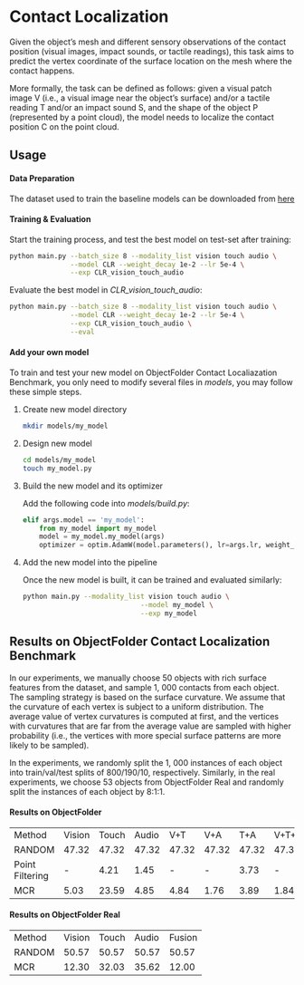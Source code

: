 # Contact Localization

Given the object’s mesh and different sensory observations of the contact position (visual images, impact sounds, or tactile readings), this task aims to predict the vertex coordinate of the surface location on the mesh where the contact happens.

More formally, the task can be defined as follows: given a visual patch image V  (i.e., a visual image near the object’s surface) and/or a tactile reading T and/or an impact sound S, and the shape of the object P (represented by a point cloud), the model needs to localize the contact position C on the point cloud.

## Usage

#### Data Preparation

The dataset used to train the baseline models can be downloaded from [here](https://www.dropbox.com/scl/fo/rb5yj04v3gg42qtk88ddn/ACLiNBmuujZXKruWNNJ4Ihg?rlkey=vb1anldka1wve3vcwwz5cfe9h&st=wax8ugf2&dl=0)

#### Training & Evaluation

Start the training process, and test the best model on test-set after training:

```sh
python main.py --batch_size 8 --modality_list vision touch audio \
               --model CLR --weight_decay 1e-2 --lr 5e-4 \
			   --exp CLR_vision_touch_audio
```

Evaluate the best model in *CLR_vision_touch_audio*:

```sh
python main.py --batch_size 8 --modality_list vision touch audio \
			   --model CLR --weight_decay 1e-2 --lr 5e-4 \
			   --exp CLR_vision_touch_audio \
			   --eval
```

#### Add your own model

To train and test your new model on ObjectFolder Contact Localiazation Benchmark, you only need to modify several files in *models*, you may follow these simple steps.

1. Create new model directory

    ```sh
    mkdir models/my_model
    ```

2. Design new model

    ```sh
    cd models/my_model
    touch my_model.py
    ```

3. Build the new model and its optimizer

    Add the following code into *models/build.py*:

    ```python
    elif args.model == 'my_model':
        from my_model import my_model
        model = my_model.my_model(args)
        optimizer = optim.AdamW(model.parameters(), lr=args.lr, weight_decay=args.weight_decay)
    ```

4. Add the new model into the pipeline

    Once the new model is built, it can be trained and evaluated similarly:

    ```sh
    python main.py --modality_list vision touch audio \
    							 --model my_model \
    							 --exp my_model
    ```

## Results on ObjectFolder Contact Localization Benchmark

In our experiments, we manually choose 50 objects with rich surface features from the dataset, and sample 1, 000 contacts from each object. The sampling strategy is based on the surface curvature. We assume that the curvature of each vertex is subject to a uniform distribution. The average value of vertex curvatures is computed at first, and the vertices with curvatures that are far from the average value are sampled with higher probability (i.e., the vertices with more special surface patterns are more likely to be sampled).

In the experiments, we randomly split the 1, 000 instances of each object into train/val/test splits of 800/190/10, respectively. Similarly, in the real experiments, we choose 53 objects from ObjectFolder Real and randomly split the instances of each object by 8:1:1.

#### Results on ObjectFolder

<table>
    <tr>
        <td>Method</td>
        <td>Vision</td>
        <td>Touch</td>
        <td>Audio</td>
        <td>V+T</td>
        <td>V+A</td>
        <td>T+A</td>
        <td>V+T+A</td>
    </tr>
    <tr>
        <td>RANDOM</td>
        <td>47.32</td>
        <td>47.32</td>
        <td>47.32</td>
        <td>47.32</td>
        <td>47.32</td>
        <td>47.32</td>
        <td>47.32</td>
    </tr>
  <tr>
        <td>Point Filtering</td>
        <td>-</td>
        <td>4.21</td>
        <td>1.45</td>
        <td>-</td>
        <td>-</td>
        <td>3.73</td>
        <td>-</td>
    </tr>
  <tr>
        <td>MCR</td>
        <td>5.03</td>
        <td>23.59</td>
        <td>4.85</td>
        <td>4.84</td>
        <td>1.76</td>
        <td>3.89</td>
        <td>1.84</td>
    </tr>
</table>

#### Results on ObjectFolder Real

<table>
    <tr>
        <td>Method</td>
        <td>Vision</td>
        <td>Touch</td>
        <td>Audio</td>
        <td>Fusion</td>
    </tr>
    <tr>
        <td>RANDOM</td>
        <td>50.57</td>
        <td>50.57</td>
        <td>50.57</td>
        <td>50.57</td>
    </tr>
  	<tr>
        <td>MCR</td>
        <td>12.30</td>
        <td>32.03</td>
        <td>35.62</td>
        <td>12.00</td>
    </tr>
</table>

